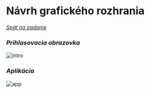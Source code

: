 # Návrh grafického rozhrania

*[Spät na zadanie](readme.md)*

### *Prihlasovacia obrazovka*

![intro](https://raw.githubusercontent.com/vidlo/Buddy/dev_vidlo/Buddy/Zadanie/Obr%C3%A1zky/intro.PNG)

### *Aplikácia*

![app](https://raw.githubusercontent.com/vidlo/Buddy/dev_vidlo/Buddy/Zadanie/Obr%C3%A1zky/app.PNG)